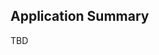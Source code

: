 <!-- [![Coverage Status](https://coveralls.io/repos/github/GiftcardApp/badge.svg?branch=master)](https://coveralls.io/github/GiftcardApp?branch=master) -->

<!-- [gca-logo](./assets/logo-small.png) -->
<!-- # GiftcardApp -->


## Application Summary
TBD

